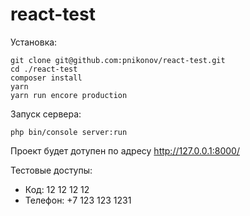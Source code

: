 # react-test

Установка:
```
git clone git@github.com:pnikonov/react-test.git
cd ./react-test
composer install
yarn
yarn run encore production
```

Запуск сервера:
```
php bin/console server:run
```

Проект будет дотупен по адресу http://127.0.0.1:8000/

Тестовые доступы:
- Код: 12 12 12 12
- Телефон: +7 123 123 1231
